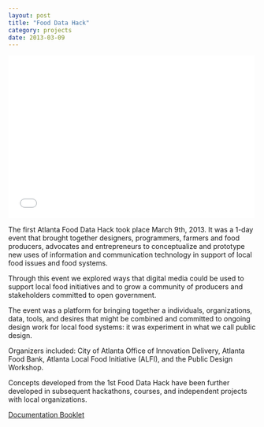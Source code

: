 ```yaml
---
layout: post
title: "Food Data Hack"
category: projects
date: 2013-03-09
---
```


<iframe src="//player.vimeo.com/video/66258584" width="500" height="331" frameborder="0"> </iframe>

The first Atlanta Food Data Hack took place March 9th, 2013. It was a 1-day event that brought together designers, programmers, farmers and food producers, advocates and entrepreneurs to conceptualize and prototype new uses of information and communication technology in support of local food issues and food systems.

Through this event we explored ways that digital media could be used to support local food initiatives and to grow a community of producers and stakeholders committed to open government.

The event was a platform for bringing together a individuals, organizations, data, tools, and desires that might be combined and committed to ongoing design work for local food systems: it was experiment in what we call public design.

Organizers included: City of Atlanta Office of Innovation Delivery, Atlanta Food Bank, Atlanta Local Food Initiative (ALFI), and the Public Design Workshop.

Concepts developed from the 1st Food Data Hack have been further developed in subsequent hackathons, courses, and independent projects with local organizations.

[Documentation Booklet](/images/fdh/food-data-hack.pdf)
